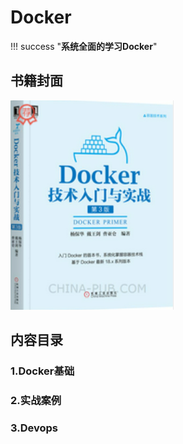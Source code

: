 # Docker

!!! success "**系统全面的学习Docker**"

## 书籍封面

![](https://raw.githubusercontent.com/hujianli94/Picgo-atlas/main/img/20230412151431.png)


## 内容目录



### 1.Docker基础




### 2.实战案例





### 3.Devops